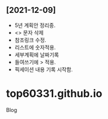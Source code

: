 ## [2021-12-09]
- 5년 계획안 정리중.
- <> 문자 삭제
- 참조링크 수정.
- 리스트에 숫자적용.
- 세부계획에 날짜기록
- 들여쓰기에 > 적용.
- 픽세이션 내용 기록 시작함.

# top60331.github.io
Blog

